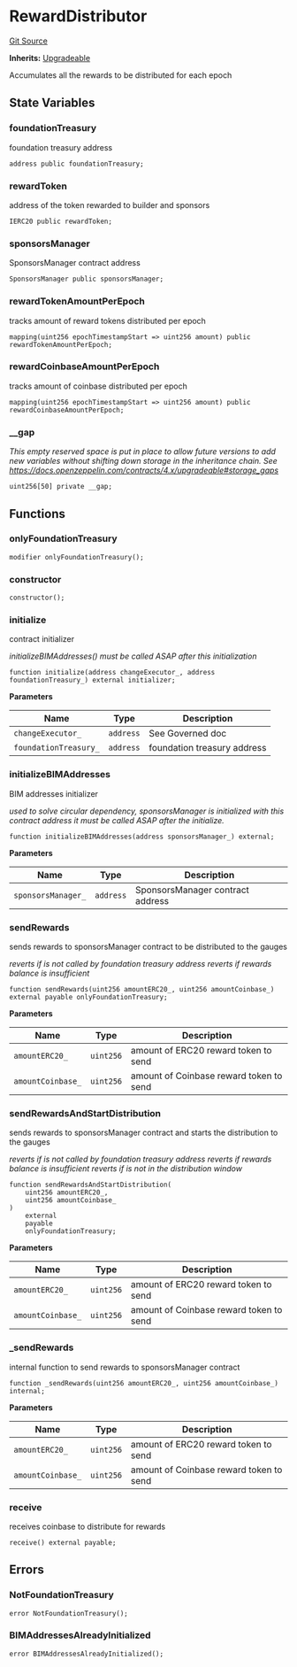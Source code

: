 # RewardDistributor

[Git Source](https://github.com/rsksmart/builder-incentives-sc/blob/f31d9f8f5bef186e32eda9f657a30ca570e27d59/src/RewardDistributor.sol)

**Inherits:** [Upgradeable](/src/governance/Upgradeable.sol/abstract.Upgradeable.md)

Accumulates all the rewards to be distributed for each epoch

## State Variables

### foundationTreasury

foundation treasury address

```solidity
address public foundationTreasury;
```

### rewardToken

address of the token rewarded to builder and sponsors

```solidity
IERC20 public rewardToken;
```

### sponsorsManager

SponsorsManager contract address

```solidity
SponsorsManager public sponsorsManager;
```

### rewardTokenAmountPerEpoch

tracks amount of reward tokens distributed per epoch

```solidity
mapping(uint256 epochTimestampStart => uint256 amount) public rewardTokenAmountPerEpoch;
```

### rewardCoinbaseAmountPerEpoch

tracks amount of coinbase distributed per epoch

```solidity
mapping(uint256 epochTimestampStart => uint256 amount) public rewardCoinbaseAmountPerEpoch;
```

### \_\_gap

_This empty reserved space is put in place to allow future versions to add new variables without shifting down storage
in the inheritance chain. See https://docs.openzeppelin.com/contracts/4.x/upgradeable#storage_gaps_

```solidity
uint256[50] private __gap;
```

## Functions

### onlyFoundationTreasury

```solidity
modifier onlyFoundationTreasury();
```

### constructor

```solidity
constructor();
```

### initialize

contract initializer

_initializeBIMAddresses() must be called ASAP after this initialization_

```solidity
function initialize(address changeExecutor_, address foundationTreasury_) external initializer;
```

**Parameters**

| Name                  | Type      | Description                 |
| --------------------- | --------- | --------------------------- |
| `changeExecutor_`     | `address` | See Governed doc            |
| `foundationTreasury_` | `address` | foundation treasury address |

### initializeBIMAddresses

BIM addresses initializer

_used to solve circular dependency, sponsorsManager is initialized with this contract address it must be called ASAP
after the initialize._

```solidity
function initializeBIMAddresses(address sponsorsManager_) external;
```

**Parameters**

| Name               | Type      | Description                      |
| ------------------ | --------- | -------------------------------- |
| `sponsorsManager_` | `address` | SponsorsManager contract address |

### sendRewards

sends rewards to sponsorsManager contract to be distributed to the gauges

_reverts if is not called by foundation treasury address reverts if rewards balance is insufficient_

```solidity
function sendRewards(uint256 amountERC20_, uint256 amountCoinbase_) external payable onlyFoundationTreasury;
```

**Parameters**

| Name              | Type      | Description                             |
| ----------------- | --------- | --------------------------------------- |
| `amountERC20_`    | `uint256` | amount of ERC20 reward token to send    |
| `amountCoinbase_` | `uint256` | amount of Coinbase reward token to send |

### sendRewardsAndStartDistribution

sends rewards to sponsorsManager contract and starts the distribution to the gauges

_reverts if is not called by foundation treasury address reverts if rewards balance is insufficient reverts if is not in
the distribution window_

```solidity
function sendRewardsAndStartDistribution(
    uint256 amountERC20_,
    uint256 amountCoinbase_
)
    external
    payable
    onlyFoundationTreasury;
```

**Parameters**

| Name              | Type      | Description                             |
| ----------------- | --------- | --------------------------------------- |
| `amountERC20_`    | `uint256` | amount of ERC20 reward token to send    |
| `amountCoinbase_` | `uint256` | amount of Coinbase reward token to send |

### \_sendRewards

internal function to send rewards to sponsorsManager contract

```solidity
function _sendRewards(uint256 amountERC20_, uint256 amountCoinbase_) internal;
```

**Parameters**

| Name              | Type      | Description                             |
| ----------------- | --------- | --------------------------------------- |
| `amountERC20_`    | `uint256` | amount of ERC20 reward token to send    |
| `amountCoinbase_` | `uint256` | amount of Coinbase reward token to send |

### receive

receives coinbase to distribute for rewards

```solidity
receive() external payable;
```

## Errors

### NotFoundationTreasury

```solidity
error NotFoundationTreasury();
```

### BIMAddressesAlreadyInitialized

```solidity
error BIMAddressesAlreadyInitialized();
```

